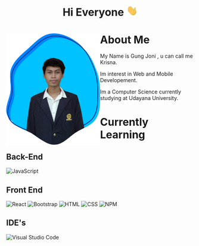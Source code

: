 <h1 align = 'center'>Hi Everyone <img src="https://raw.githubusercontent.com/ABSphreak/ABSphreak/master/gifs/Hi.gif" width="30"> <br></h1>
<div align = 'left' >
    <img src = 'https://github.com/imkzuma/imkzuma.github.io/blob/gh-pages/static/media/abstract-me.9c395b7fe378d03561d0.png' 
         width = '50%' align = 'left' alt = 'joni'>
    <h1>About Me</h1>
    <p> My Name is Gung Joni , u can call me Krisna. </p> 
    <p> Im interest in Web and Mobile Developement. </p>
    <p> Im a Computer Science currently studying at Udayana University. </p>
</div>

# Currently Learning

## Back-End
![JavaScript](https://img.shields.io/badge/javascript-%23323330.svg?style=for-the-badge&logo=javascript&logoColor=%23F7DF1E)

## Front End
![React](https://img.shields.io/badge/react-%2320232a.svg?style=for-the-badge&logo=react&logoColor=%2361DAFB)
![Bootstrap](https://img.shields.io/badge/Bootstrap-563D7C?style=for-the-badge&logo=bootstrap&logoColor=white)
![HTML](https://img.shields.io/badge/HTML5-E34F26?style=for-the-badge&logo=html5&logoColor=white)
![CSS](https://img.shields.io/badge/CSS3-1572B6?style=for-the-badge&logo=css3&logoColor=white)
![NPM](https://img.shields.io/badge/NPM-%23000000.svg?style=for-the-badge&logo=npm&logoColor=white)

## IDE's
![Visual Studio Code](https://img.shields.io/badge/Visual%20Studio%20Code-0078d7.svg?style=for-the-badge&logo=visual-studio-code&logoColor=white)  
